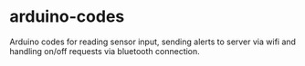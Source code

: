 # arduino-codes
Arduino codes for reading sensor input, sending alerts to server via wifi and handling on/off requests via bluetooth connection.
